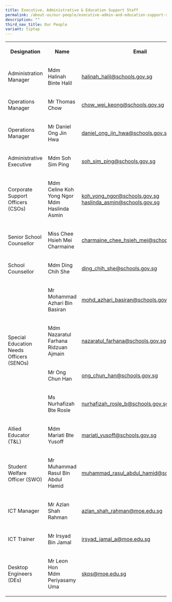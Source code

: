 ```yaml
---
title: Executive, Administrative & Education Support Staff
permalink: /about-us/our-people/executive-admin-and-education-support-staff/
description: ""
third_nav_title: Our People
variant: tiptap
---
```

<table style="minWidth: 75px">
<colgroup>
<col>
<col>
<col>
</colgroup>
<tbody>
<tr>
<th rowspan="1" colspan="1">
<p>Designation</p>
</th>
<th rowspan="1" colspan="1">
<p>Name</p>
</th>
<th rowspan="1" colspan="1">
<p>Email</p>
</th>
</tr>
<tr>
<td rowspan="1" colspan="1">
<p>Administration Manager</p>
</td>
<td rowspan="1" colspan="1">
<p>Mdm Halinah Binte Halil</p>
</td>
<td rowspan="1" colspan="1">
<p><a href="mailto:halinah_halil@schools.gov.sg" rel="noopener noreferrer nofollow" target="_blank">halinah_halil@schools.gov.sg</a>
</p>
</td>
</tr>
<tr>
<td rowspan="1" colspan="1">
<p>Operations Manager</p>
</td>
<td rowspan="1" colspan="1">
<p>Mr Thomas Chow</p>
</td>
<td rowspan="1" colspan="1">
<p><a href="mailto:chow_wei_keong@schools.gov.sg" rel="noopener noreferrer nofollow" target="_blank">chow_wei_keong@schools.gov.sg</a>
</p>
</td>
</tr>
<tr>
<td rowspan="1" colspan="1">
<p>Operations Manager</p>
</td>
<td rowspan="1" colspan="1">
<p>Mr Daniel Ong Jin Hwa</p>
</td>
<td rowspan="1" colspan="1">
<p><a href="mailto:daniel_ong_jin_hwa@schools.gov.sg" rel="noopener noreferrer nofollow" target="_blank">daniel_ong_jin_hwa@schools.gov.sg</a>
</p>
</td>
</tr>
<tr>
<td rowspan="1" colspan="1">
<p>Administrative Executive</p>
</td>
<td rowspan="1" colspan="1">
<p>Mdm Soh Sim Ping</p>
</td>
<td rowspan="1" colspan="1">
<p><a href="mailto:soh_sim_ping@schools.gov.sg" rel="noopener noreferrer nofollow" target="_blank">soh_sim_ping@schools.gov.sg</a>
</p>
</td>
</tr>
<tr>
<td rowspan="1" colspan="1">
<p>Corporate Support Officers (CSOs)</p>
</td>
<td rowspan="1" colspan="1">
<p>Mdm Celine Koh Yong Ngor
<br>Mdm Haslinda Asmin</p>
</td>
<td rowspan="1" colspan="1">
<p><a href="mailto:koh_yong_ngor@schools.gov.sg" rel="noopener noreferrer nofollow" target="_blank">koh_yong_ngor@schools.gov.sg</a>
<br><a href="mailto:haslinda_asmin@school.gov.sg" rel="noopener noreferrer nofollow" target="_blank">haslinda_asmin@schools.gov.sg</a>
</p>
</td>
</tr>
<tr>
<td rowspan="1" colspan="1">
<p>Senior School Counsellor</p>
</td>
<td rowspan="1" colspan="1">
<p>Miss Chee Hsieh Mei Charmaine</p>
</td>
<td rowspan="1" colspan="1">
<p><a href="mailto:charmaine_chee_hsieh_mei@schools.gov.sg" rel="noopener noreferrer nofollow" target="_blank">charmaine_chee_hsieh_mei@schools.gov.sg</a>
</p>
</td>
</tr>
<tr>
<td rowspan="1" colspan="1">
<p>School Counsellor</p>
</td>
<td rowspan="1" colspan="1">
<p>Mdm Ding Chih She</p>
</td>
<td rowspan="1" colspan="1">
<p><a href="mailto:ding_chih_she@schools.gov.sg" rel="noopener noreferrer nofollow" target="_blank">ding_chih_she@schools.gov.sg</a>
</p>
</td>
</tr>
<tr>
<td rowspan="4" colspan="1">
<p>Special Education Needs Officers (SENOs)</p>
</td>
<td rowspan="1" colspan="1">
<p>Mr Mohammad Azhari Bin Basiran</p>
</td>
<td rowspan="1" colspan="1">
<p><a href="mailto:mohd_azhari_basiran@schools.gov.sg" rel="noopener noreferrer nofollow" target="_blank">mohd_azhari_basiran@schools.gov.sg</a>
</p>
</td>
</tr>
<tr>
<td rowspan="1" colspan="1">
<p>Mdm Nazaratul Farhana Ridzuan Ajmain</p>
</td>
<td rowspan="1" colspan="1">
<p><a href="mailto:nazaratul_farhana@schools.gov.sg" rel="noopener noreferrer nofollow" target="_blank">nazaratul_farhana@schools.gov.sg</a>
</p>
</td>
</tr>
<tr>
<td rowspan="1" colspan="1">
<p>Mr Ong Chun Han</p>
</td>
<td rowspan="1" colspan="1">
<p><a href="mailto:ong_chun_han@schools.gov.sg" rel="noopener noreferrer nofollow" target="_blank">ong_chun_han@schools.gov.sg</a>
</p>
</td>
</tr>
<tr>
<td rowspan="1" colspan="1">
<p>Ms Nurhafizah Bte Rosle</p>
</td>
<td rowspan="1" colspan="1">
<p><a href="mailto:nurhafizah_rosle_b@schools.gov.sg" rel="noopener noreferrer nofollow" target="_blank">nurhafizah_rosle_b@schools.gov.sg</a>
</p>
</td>
</tr>
<tr>
<td rowspan="1" colspan="1">
<p>Allied Educator (T&amp;L)</p>
</td>
<td rowspan="1" colspan="1">
<p>Mdm Mariati Bte Yusoff</p>
</td>
<td rowspan="1" colspan="1">
<p><a href="mailto:mariati_yusoff@school.gov.sg" rel="noopener noreferrer nofollow" target="_blank">mariati_yusoff@schools.gov.sg</a>
</p>
</td>
</tr>
<tr>
<td rowspan="1" colspan="1">
<p>Student Welfare Officer (SWO)</p>
</td>
<td rowspan="1" colspan="1">
<p>Mr Muhammad Rasul Bin Abdul Hamid</p>
</td>
<td rowspan="1" colspan="1">
<p><a href="mailto:muhammad_rasul_abdul_hamid@schools.gov.sg" rel="noopener noreferrer nofollow" target="_blank">muhammad_rasul_abdul_hamid@schools.gov.sg</a>
</p>
</td>
</tr>
<tr>
<td rowspan="1" colspan="1">
<p>ICT Manager</p>
</td>
<td rowspan="1" colspan="1">
<p>Mr Azlan Shah Rahman</p>
</td>
<td rowspan="1" colspan="1">
<p><a href="mailto:azlan_shah_rahman@moe.edu.sg" rel="noopener noreferrer nofollow" target="_blank">azlan_shah_rahman@moe.edu.sg</a>
</p>
</td>
</tr>
<tr>
<td rowspan="1" colspan="1">
<p>ICT Trainer</p>
</td>
<td rowspan="1" colspan="1">
<p>Mr Irsyad Bin Jamal</p>
</td>
<td rowspan="1" colspan="1">
<p><a href="mailto:irsyad_jamal_a@moe.edu.sg" rel="noopener noreferrer nofollow" target="_blank">irsyad_jamal_a@moe.edu.sg</a>
</p>
</td>
</tr>
<tr>
<td rowspan="1" colspan="1">
<p>Desktop Engineers (DEs)</p>
</td>
<td rowspan="1" colspan="1">
<p>Mr Leon Hon
<br>Mdm Periyasamy Uma</p>
</td>
<td rowspan="1" colspan="1">
<p><a href="mailto:skps@moe.edu.sg" rel="noopener noreferrer nofollow" target="_blank">skps@moe.edu.sg</a>
</p>
</td>
</tr>
</tbody>
</table>
<p></p>